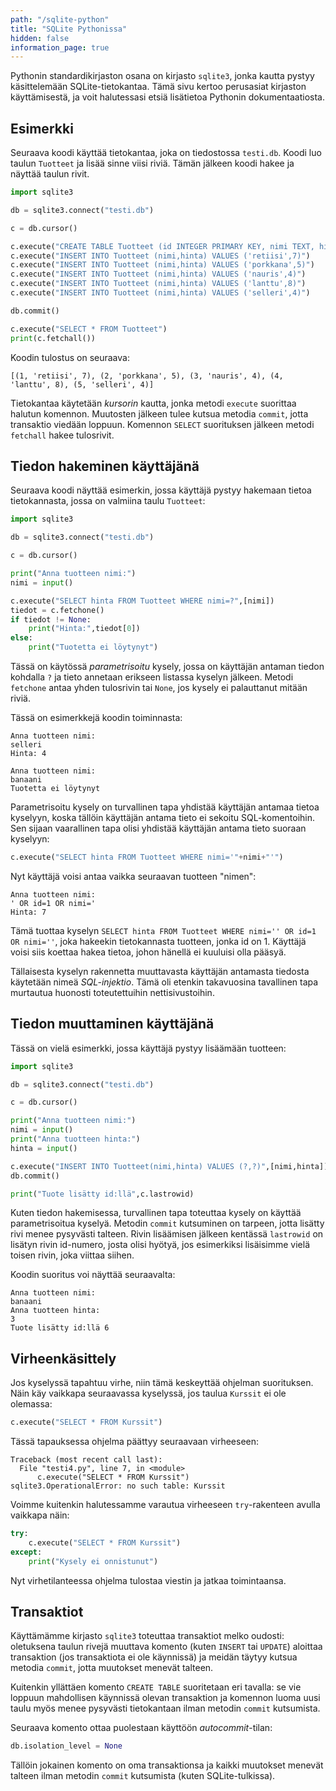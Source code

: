 ```yaml
---
path: "/sqlite-python"
title: "SQLite Pythonissa"
hidden: false
information_page: true
---
```


Pythonin standardikirjaston osana on kirjasto `sqlite3`,
jonka kautta pystyy käsittelemään SQLite-tietokantaa.
Tämä sivu kertoo perusasiat kirjaston käyttämisestä,
ja voit halutessasi etsiä lisätietoa Pythonin dokumentaatiosta.

## Esimerkki

Seuraava koodi käyttää tietokantaa, joka on tiedostossa `testi.db`.
Koodi luo taulun `Tuotteet` ja lisää sinne viisi riviä.
Tämän jälkeen koodi hakee ja näyttää taulun rivit.

```python
import sqlite3

db = sqlite3.connect("testi.db")

c = db.cursor()

c.execute("CREATE TABLE Tuotteet (id INTEGER PRIMARY KEY, nimi TEXT, hinta INTEGER)")
c.execute("INSERT INTO Tuotteet (nimi,hinta) VALUES ('retiisi',7)")
c.execute("INSERT INTO Tuotteet (nimi,hinta) VALUES ('porkkana',5)")
c.execute("INSERT INTO Tuotteet (nimi,hinta) VALUES ('nauris',4)")
c.execute("INSERT INTO Tuotteet (nimi,hinta) VALUES ('lanttu',8)")
c.execute("INSERT INTO Tuotteet (nimi,hinta) VALUES ('selleri',4)")

db.commit()

c.execute("SELECT * FROM Tuotteet")
print(c.fetchall())
```

Koodin tulostus on seuraava:

```x
[(1, 'retiisi', 7), (2, 'porkkana', 5), (3, 'nauris', 4), (4, 'lanttu', 8), (5, 'selleri', 4)]
```

Tietokantaa käytetään _kursorin_ kautta,
jonka metodi `execute` suorittaa halutun komennon.
Muutosten jälkeen tulee kutsua metodia
`commit`, jotta transaktio viedään loppuun.
Komennon `SELECT` suorituksen jälkeen metodi `fetchall`
hakee tulosrivit.

## Tiedon hakeminen käyttäjänä

Seuraava koodi näyttää esimerkin, jossa käyttäjä pystyy
hakemaan tietoa tietokannasta, jossa on valmiina taulu `Tuotteet`:

```python
import sqlite3

db = sqlite3.connect("testi.db")

c = db.cursor()

print("Anna tuotteen nimi:")
nimi = input()

c.execute("SELECT hinta FROM Tuotteet WHERE nimi=?",[nimi])
tiedot = c.fetchone()
if tiedot != None:
    print("Hinta:",tiedot[0])
else:
    print("Tuotetta ei löytynyt")    
```

Tässä on käytössä _parametrisoitu_ kysely,
jossa on käyttäjän antaman tiedon kohdalla `?` ja
tieto annetaan erikseen listassa kyselyn jälkeen.
Metodi `fetchone` antaa yhden tulosrivin tai `None`,
jos kysely ei palauttanut mitään riviä.

Tässä on esimerkkejä koodin toiminnasta:

```x
Anna tuotteen nimi:
selleri
Hinta: 4
```

```x
Anna tuotteen nimi:
banaani
Tuotetta ei löytynyt
```

<text-box variant='hint' name='Turvallinen kysely'>

Parametrisoitu kysely on turvallinen tapa yhdistää käyttäjän
antamaa tietoa kyselyyn,
koska tällöin käyttäjän antama tieto ei sekoitu SQL-komentoihin.
Sen sijaan vaarallinen tapa olisi yhdistää käyttäjän antama
tieto suoraan kyselyyn:

```python
c.execute("SELECT hinta FROM Tuotteet WHERE nimi='"+nimi+"'")
```

Nyt käyttäjä voisi antaa vaikka seuraavan tuotteen "nimen":

```x
Anna tuotteen nimi:
' OR id=1 OR nimi='
Hinta: 7
```

Tämä tuottaa kyselyn `SELECT hinta FROM Tuotteet WHERE nimi='' OR id=1 OR nimi=''`,
joka hakeekin tietokannasta tuotteen, jonka id on 1.
Käyttäjä voisi siis koettaa hakea tietoa, johon hänellä ei kuuluisi olla pääsyä.

Tällaisesta kyselyn rakennetta muuttavasta käyttäjän antamasta
tiedosta käytetään nimeä _SQL-injektio_.
Tämä oli etenkin takavuosina tavallinen tapa murtautua
huonosti toteutettuihin nettisivustoihin.

</text-box>

## Tiedon muuttaminen käyttäjänä

Tässä on vielä esimerkki, jossa käyttäjä pystyy lisäämään tuotteen:

```python
import sqlite3

db = sqlite3.connect("testi.db")

c = db.cursor()

print("Anna tuotteen nimi:")
nimi = input()
print("Anna tuotteen hinta:")
hinta = input()

c.execute("INSERT INTO Tuotteet(nimi,hinta) VALUES (?,?)",[nimi,hinta])
db.commit()

print("Tuote lisätty id:llä",c.lastrowid)
```

Kuten tiedon hakemisessa, turvallinen tapa toteuttaa kysely on
käyttää parametrisoitua kyselyä.
Metodin `commit` kutsuminen on tarpeen,
jotta lisätty rivi menee pysyvästi talteen.
Rivin lisäämisen jälkeen kentässä `lastrowid` on 
lisätyn rivin id-numero, josta olisi hyötyä,
jos esimerkiksi lisäisimme vielä toisen rivin,
joka viittaa siihen.

Koodin suoritus voi näyttää seuraavalta:

```x
Anna tuotteen nimi:
banaani
Anna tuotteen hinta:
3
Tuote lisätty id:llä 6
```

## Virheenkäsittely

Jos kyselyssä tapahtuu virhe, niin tämä keskeyttää ohjelman suorituksen.
Näin käy vaikkapa seuraavassa kyselyssä, jos taulua `Kurssit` ei ole olemassa:

```python
c.execute("SELECT * FROM Kurssit")
```

Tässä tapauksessa ohjelma päättyy seuraavaan virheeseen:

```x
Traceback (most recent call last):
  File "testi4.py", line 7, in <module>
      c.execute("SELECT * FROM Kurssit")
sqlite3.OperationalError: no such table: Kurssit
```

Voimme kuitenkin halutessamme varautua virheeseen `try`-rakenteen
avulla vaikkapa näin:

```python
try:
    c.execute("SELECT * FROM Kurssit")
except:
    print("Kysely ei onnistunut")    
```

Nyt virhetilanteessa ohjelma tulostaa viestin ja jatkaa toimintaansa.

## Transaktiot

Käyttämämme kirjasto `sqlite3` toteuttaa transaktiot melko oudosti:
oletuksena taulun rivejä muuttava komento (kuten `INSERT` tai `UPDATE`)
aloittaa transaktion (jos transaktiota ei ole käynnissä) ja
meidän täytyy kutsua metodia `commit`, jotta muutokset menevät talteen.

Kuitenkin yllättäen komento `CREATE TABLE` suoritetaan eri tavalla:
se vie loppuun mahdollisen käynnissä olevan transaktion ja
komennon luoma uusi taulu myös menee pysyvästi tietokantaan ilman metodin
`commit` kutsumista.

Seuraava komento ottaa puolestaan käyttöön _autocommit_-tilan:

```python
db.isolation_level = None
```

Tällöin jokainen komento on oma transaktionsa ja kaikki muutokset menevät
talteen ilman metodin `commit` kutsumista (kuten SQLite-tulkissa).

